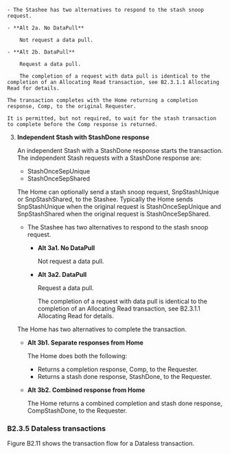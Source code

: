     - The Stashee has two alternatives to respond to the stash snoop request.

    - **Alt 2a. No DataPull**

        Not request a data pull.

    - **Alt 2b. DataPull**

        Request a data pull.

        The completion of a request with data pull is identical to the completion of an Allocating Read transaction, see B2.3.1.1 Allocating Read for details.

    The transaction completes with the Home returning a completion response, Comp, to the original Requester.

    It is permitted, but not required, to wait for the stash transaction to complete before the Comp response is returned.

3. **Independent Stash with StashDone response**

    An independent Stash with a StashDone response starts the transaction. The independent Stash requests with a StashDone response are:

    - StashOnceSepUnique
    - StashOnceSepShared

    The Home can optionally send a stash snoop request, SnpStashUnique or SnpStashShared, to the Stashee. Typically the Home sends SnpStashUnique when the original request is StashOnceSepUnique and SnpStashShared when the original request is StashOnceSepShared.

    - The Stashee has two alternatives to respond to the stash snoop request.

        - **Alt 3a1. No DataPull**

            Not request a data pull.

        - **Alt 3a2. DataPull**

            Request a data pull.

            The completion of a request with data pull is identical to the completion of an Allocating Read transaction, see B2.3.1.1 Allocating Read for details.

    The Home has two alternatives to complete the transaction.

    - **Alt 3b1. Separate responses from Home**

        The Home does both the following:

        - Returns a completion response, Comp, to the Requester.
        - Returns a stash done response, StashDone, to the Requester.

    - **Alt 3b2. Combined response from Home**

        The Home returns a combined completion and stash done response, CompStashDone, to the Requester.

### B2.3.5 Dataless transactions

Figure B2.11 shows the transaction flow for a Dataless transaction.